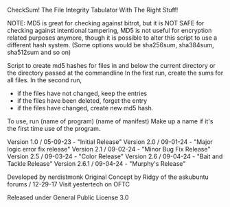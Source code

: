 CheckSum! The File Integrity Tabulator With The Right Stuff!

NOTE: MD5 is great for checking against bitrot, but it is NOT SAFE for
checking against intentional tampering, MD5 is not useful for encryption
related purposes anymore, though it is possible to alter this script to use
a different hash system. (Some options would be sha256sum, sha384sum,
sha512sum and so on)

Script to create md5 hashes for files in and below the current directory
or the directory passed at the commandline
In the first run, create the sums for all files.
In the second run,
 - if the files have not changed, keep the entries
 - if the files have been deleted, forget the entry
 - if the files have changed, create new md5 hash.

To use, run (name of program) (name of manifest)
Make up a name if it's the first time use of the program.

Version 1.0 / 05-09-23 - "Initial Release"
Version 2.0 / 09-01-24 - "Major logic error fix release"
Version 2.1 / 09-02-24 - "Minor Bug Fix Release"
Version 2.5 / 09-03-24 - "Color Release"
Version 2.6 / 09-04-24 - "Bait and Tackle Release"
Version 2.6.1 / 09-04-24 - "Murphy's Release"

Developed by nerdistmonk
Original Concept by Ridgy of the askubuntu forums / 12-29-17
Visit yestertech on OFTC

Released under General Public License 3.0
